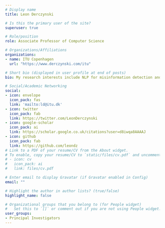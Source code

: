 ```yaml
---
# Display name
title: Leon Derczynski

# Is this the primary user of the site?
superuser: true

# Role/position
role: Associate Professor of Computer Science

# Organizations/Affiliations
organizations:
- name: ITU Copenhagen
  url: "https://www.derczynski.com/itu"

# Short bio (displayed in user profile at end of posts)
bio: My research interests include NLP for misinformation detection and verification, clinical record processing, online harms, and efficient AI.

# Social/Academic Networking
social:
- icon: envelope
  icon_pack: fas
  link: 'mailto:ld@itu.dk'
- icon: twitter
  icon_pack: fab
  link: https://twitter.com/LeonDerczynski
- icon: google-scholar
  icon_pack: ai
  link: https://scholar.google.co.uk/citations?user=d8iwqa8AAAAJ
- icon: github
  icon_pack: fab
  link: https://github.com/leondz
# Link to a PDF of your resume/CV from the About widget.
# To enable, copy your resume/CV to `static/files/cv.pdf` and uncomment the lines below.
# - icon: cv
#   icon_pack: ai
#   link: files/cv.pdf

# Enter email to display Gravatar (if Gravatar enabled in Config)
email: ""

# Highlight the author in author lists? (true/false)
highlight_name: false

# Organizational groups that you belong to (for People widget)
#   Set this to `[]` or comment out if you are not using People widget.
user_groups:
- Principal Investigators
---
```

